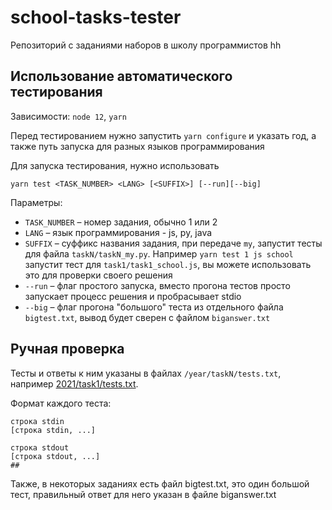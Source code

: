 # school-tasks-tester

Репозиторий с заданиями наборов в школу программистов hh

## Использование автоматического тестирования

Зависимости: `node 12`, `yarn`

Перед тестированием нужно запустить `yarn configure` и указать год, 
а также путь запуска для разных языков программирования

Для запуска тестирования, нужно использовать
```shell
yarn test <TASK_NUMBER> <LANG> [<SUFFIX>] [--run][--big]
```
Параметры:
* `TASK_NUMBER` – номер задания, обычно 1 или 2
* `LANG` – язык программирования - js, py, java
* `SUFFIX` – суффикс названия задания, при передаче `my`, запустит тесты для файла `taskN/taskN_my.py`. 
  Например `yarn test 1 js school` запустит тест для `task1/task1_school.js`, вы можете использовать 
  это для проверки своего решения
* `--run` – флаг простого запуска, вместо прогона тестов просто запускает процесс решения и пробрасывает stdio
* `--big` – флаг прогона "большого" теста из отдельного файла `bigtest.txt`, вывод будет сверен с файлом `biganswer.txt`

## Ручная проверка

Тесты и ответы к ним указаны в файлах `/year/taskN/tests.txt`, например 
[2021/task1/tests.txt](https://github.com/hhru/school-tasks-tester/blob/master/2021/task1/tests.txt). 

Формат каждого теста:
```text
строка stdin
[строка stdin, ...]

строка stdout
[строка stdout, ...]
##
```

Также, в некоторых заданиях есть файл bigtest.txt, это один большой тест, правильный ответ 
для него указан в файле biganswer.txt
